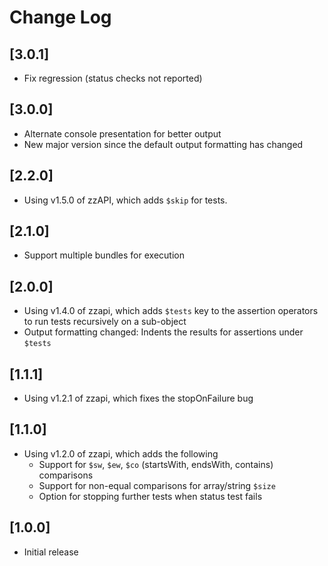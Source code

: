 # Change Log

## [3.0.1]
- Fix regression (status checks not reported)

## [3.0.0]
- Alternate console presentation for better output
- New major version since the default output formatting has changed

## [2.2.0]
- Using v1.5.0 of zzAPI, which adds `$skip` for tests.

## [2.1.0]
- Support multiple bundles for execution

## [2.0.0]
- Using v1.4.0 of zzapi, which adds `$tests` key to the assertion operators to run tests recursively on a sub-object
- Output formatting changed: Indents the results for assertions under `$tests`

## [1.1.1]
- Using v1.2.1 of zzapi, which fixes the stopOnFailure bug

## [1.1.0]
- Using v1.2.0 of zzapi, which adds the following
  - Support for `$sw`, `$ew`, `$co` (startsWith, endsWith, contains) comparisons
  - Support for non-equal comparisons for array/string `$size`
  - Option for stopping further tests when status test fails

## [1.0.0]
- Initial release